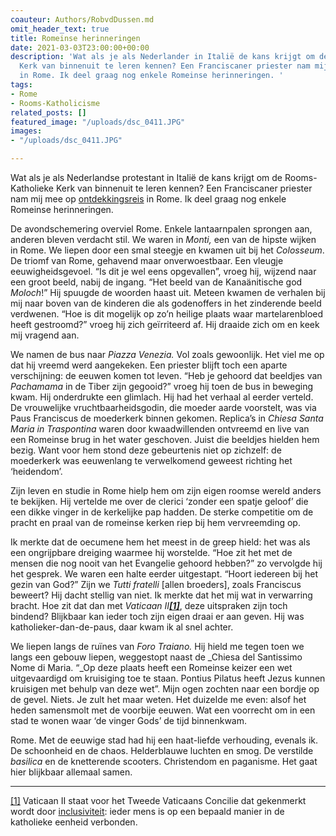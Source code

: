```yaml
---
coauteur: Authors/RobvdDussen.md
omit_header_text: true
title: Romeinse herinneringen
date: 2021-03-03T23:00:00+00:00
description: 'Wat als je als Nederlander in Italië de kans krijgt om de Rooms-Katholieke
  Kerk van binnenuit te leren kennen? Een Franciscaner priester nam mij mee op ontdekkingsreis
  in Rome. Ik deel graag nog enkele Romeinse herinneringen. '
tags:
- Rome
- Rooms-Katholicisme
related_posts: []
featured_image: "/uploads/dsc_0411.JPG"
images:
- "/uploads/dsc_0411.JPG"

---
```

Wat als je als Nederlandse protestant in Italië de kans krijgt om de Rooms-Katholieke Kerk van binnenuit te leren kennen? Een Franciscaner priester nam mij mee op [ontdekkingsreis](https://www.robvanderdussen.com/nl/post/mijn-reis-door-een-onbekende-wereld/ "Mijn reis door een onbekende wereld") in Rome. Ik deel graag nog enkele Romeinse herinneringen.

De avondschemering overviel Rome. Enkele lantaarnpalen sprongen aan, anderen bleven verdacht stil. We waren in _Monti,_ een van de hipste wijken in Rome. We liepen door een smal steegje en kwamen uit bij het _Colosseum_. De triomf van Rome, gehavend maar onverwoestbaar. Een vleugje eeuwigheidsgevoel. “Is dit je wel eens opgevallen”, vroeg hij, wijzend naar een groot beeld, nabij de ingang. “Het beeld van de Kanaänitische god _Moloch_!” Hij spuugde de woorden haast uit. Meteen kwamen de verhalen bij mij naar boven van de kinderen die als godenoffers in het zinderende beeld verdwenen. “Hoe is dit mogelijk op zo’n heilige plaats waar martelarenbloed heeft gestroomd?” vroeg hij zich geïrriteerd af. Hij draaide zich om en keek mij vragend aan.

We namen de bus naar _Piazza Venezia._ Vol zoals gewoonlijk. Het viel me op dat hij vreemd werd aangekeken. Een priester blijft toch een aparte verschijning: de eeuwen komen tot leven. “Heb je gehoord dat beeldjes van _Pachamama_ in de Tiber zijn gegooid?” vroeg hij toen de bus in beweging kwam. Hij onderdrukte een glimlach. Hij had het verhaal al eerder verteld. De vrouwelijke vruchtbaarheidsgodin, die moeder aarde voorstelt, was via Paus Franciscus de moederkerk binnen gekomen. Replica’s in _Chiesa_ _Santa Maria in Traspontina_ waren door kwaadwillenden ontvreemd en live van een Romeinse brug in het water geschoven. Juist die beeldjes hielden hem bezig. Want voor hem stond deze gebeurtenis niet op zichzelf: de moederkerk was eeuwenlang te verwelkomend geweest richting het ‘heidendom’.

Zijn leven en studie in Rome hielp hem om zijn eigen roomse wereld anders te bekijken. Hij vertelde me over de clerici ‘zonder een spatje geloof’ die een dikke vinger in de kerkelijke pap hadden. De sterke competitie om de pracht en praal van de romeinse kerken riep bij hem vervreemding op.

Ik merkte dat de oecumene hem het meest in de greep hield: het was als een ongrijpbare dreiging waarmee hij worstelde. “Hoe zit het met de mensen die nog nooit van het Evangelie gehoord hebben?” zo vervolgde hij het gesprek. We waren een halte eerder uitgestapt. “Hoort iedereen bij het gezin van God?” Zijn we _Tutti fratelli_ \[allen broeders\], zoals Franciscus beweert? Hij dacht stellig van niet. Ik merkte dat het mij wat in verwarring bracht. Hoe zit dat dan met _Vaticaan II_[**_\[1\]_**](#_ftn1), deze uitspraken zijn toch bindend? Blijkbaar kan ieder toch zijn eigen draai er aan geven. Hij was katholieker-dan-de-paus, daar kwam ik al snel achter.

We liepen langs de ruïnes van _Foro Traiano._ Hij hield me tegen toen we langs een gebouw liepen, weggestopt naast de _Chiesa del Santissimo Nome di Maria. “_Op deze plaats heeft een Romeinse keizer een wet uitgevaardigd om kruisiging toe te staan. Pontius Pilatus heeft Jezus kunnen kruisigen met behulp van deze wet”. Mijn ogen zochten naar een bordje op de gevel. Niets. Je zult het maar weten. Het duizelde me even: alsof het heden samensmolt met de voorbije eeuwen. Wat een voorrecht om in een stad te wonen waar ‘de vinger Gods’ de tijd binnenkwam.

Rome. Met de eeuwige stad had hij een haat-liefde verhouding, evenals ik. De schoonheid en de chaos. Helderblauwe luchten en smog. De verstilde _basilica_ en de knetterende scooters. Christendom en paganisme. Het gaat hier blijkbaar allemaal samen.

***

[\[1\]](#_ftnref1) Vaticaan II staat voor het Tweede Vaticaans Concilie dat gekenmerkt wordt door [inclusiviteit](https://www.robvanderdussen.com/nl/post/flirten-met-rome/ "Flirten met Rome"): ieder mens is op een bepaald manier in de katholieke eenheid verbonden.